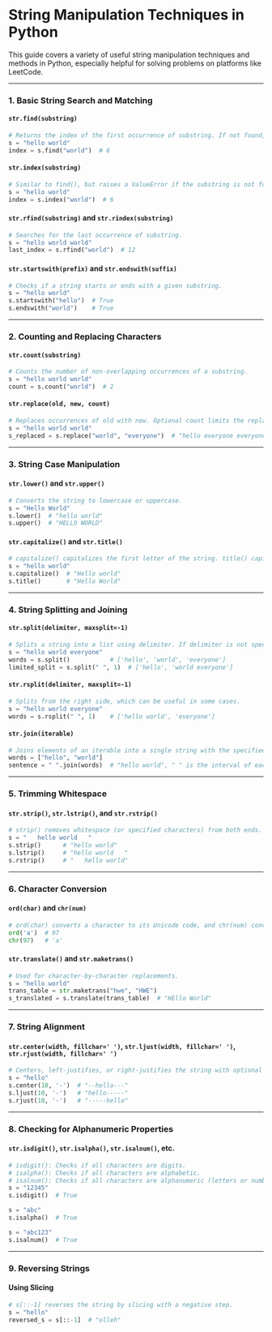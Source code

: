 
# String Manipulation Techniques in Python

This guide covers a variety of useful string manipulation techniques and methods in Python, especially helpful for solving problems on platforms like LeetCode.

---

### 1. **Basic String Search and Matching**

#### `str.find(substring)`
```python
# Returns the index of the first occurrence of substring. If not found, returns -1.
s = "hello world"
index = s.find("world")  # 6
```

#### `str.index(substring)`
```python
# Similar to find(), but raises a ValueError if the substring is not found.
s = "hello world"
index = s.index("world")  # 6
```

#### `str.rfind(substring)` and `str.rindex(substring)`
```python
# Searches for the last occurrence of substring.
s = "hello world world"
last_index = s.rfind("world")  # 12
```

#### `str.startswith(prefix)` and `str.endswith(suffix)`
```python
# Checks if a string starts or ends with a given substring.
s = "hello world"
s.startswith("hello")  # True
s.endswith("world")    # True
```

---

### 2. **Counting and Replacing Characters**

#### `str.count(substring)`
```python
# Counts the number of non-overlapping occurrences of a substring.
s = "hello world world"
count = s.count("world")  # 2
```

#### `str.replace(old, new, count)`
```python
# Replaces occurrences of old with new. Optional count limits the replacements.
s = "hello world world"
s_replaced = s.replace("world", "everyone")  # "hello everyone everyone"
```

---

### 3. **String Case Manipulation**

#### `str.lower()` and `str.upper()`
```python
# Converts the string to lowercase or uppercase.
s = "Hello World"
s.lower()  # "hello world"
s.upper()  # "HELLO WORLD"
```

#### `str.capitalize()` and `str.title()`
```python
# capitalize() capitalizes the first letter of the string. title() capitalizes the first letter of each word.
s = "hello world"
s.capitalize()  # "Hello world"
s.title()       # "Hello World"
```

---

### 4. **String Splitting and Joining**

#### `str.split(delimiter, maxsplit=-1)`
```python
# Splits a string into a list using delimiter. If delimiter is not specified, it splits by whitespace.
s = "hello world everyone"
words = s.split()           # ['hello', 'world', 'everyone']
limited_split = s.split(" ", 1)  # ['hello', 'world everyone']
```

#### `str.rsplit(delimiter, maxsplit=-1)`
```python
# Splits from the right side, which can be useful in some cases.
s = "hello world everyone"
words = s.rsplit(" ", 1)    # ['hello world', 'everyone']
```

#### `str.join(iterable)`
```python
# Joins elements of an iterable into a single string with the specified delimiter.
words = ["hello", "world"]
sentence = " ".join(words)  # "hello world", " " is the interval of each word
```

---

### 5. **Trimming Whitespace**

#### `str.strip()`, `str.lstrip()`, and `str.rstrip()`
```python
# strip() removes whitespace (or specified characters) from both ends. lstrip() and rstrip() remove from the left or right end, respectively.
s = "   hello world   "
s.strip()      # "hello world"
s.lstrip()     # "hello world   "
s.rstrip()     # "   hello world"
```

---

### 6. **Character Conversion**

#### `ord(char)` and `chr(num)`
```python
# ord(char) converts a character to its Unicode code, and chr(num) converts a Unicode code to its character.
ord('a')  # 97
chr(97)   # 'a'
```

#### `str.translate()` and `str.maketrans()`
```python
# Used for character-by-character replacements.
s = "hello world"
trans_table = str.maketrans("hwe", "HWE")
s_translated = s.translate(trans_table)  # "HEllo World"
```

---

### 7. **String Alignment**

#### `str.center(width, fillchar=' ')`, `str.ljust(width, fillchar=' ')`, `str.rjust(width, fillchar=' ')`
```python
# Centers, left-justifies, or right-justifies the string with optional fill characters.
s = "hello"
s.center(10, '-')  # "--hello---"
s.ljust(10, '-')   # "hello-----"
s.rjust(10, '-')   # "-----hello"
```

---

### 8. **Checking for Alphanumeric Properties**

#### `str.isdigit()`, `str.isalpha()`, `str.isalnum()`, etc.
```python
# isdigit(): Checks if all characters are digits.
# isalpha(): Checks if all characters are alphabetic.
# isalnum(): Checks if all characters are alphanumeric (letters or numbers).
s = "12345"
s.isdigit()  # True

s = "abc"
s.isalpha()  # True

s = "abc123"
s.isalnum()  # True
```

---

### 9. **Reversing Strings**

#### Using Slicing
```python
# s[::-1] reverses the string by slicing with a negative step.
s = "hello"
reversed_s = s[::-1]  # "olleh"
```

